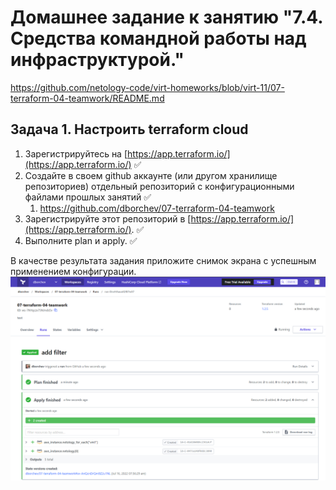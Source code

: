 # Домашнее задание к занятию "7.4. Средства командной работы над инфраструктурой."

https://github.com/netology-code/virt-homeworks/blob/virt-11/07-terraform-04-teamwork/README.md

## Задача 1. Настроить terraform cloud
1. Зарегистрируйтесь на [https://app.terraform.io/](https://app.terraform.io/) ✅ 
2. Создайте в своем github аккаунте (или другом хранилище репозиториев) отдельный репозиторий с
 конфигурационными файлами прошлых занятий ✅ 
   1. https://github.com/dborchev/07-terraform-04-teamwork
3. Зарегистрируйте этот репозиторий в [https://app.terraform.io/](https://app.terraform.io/). ✅ 
4. Выполните plan и apply. ✅ 

В качестве результата задания приложите снимок экрана с успешным применением конфигурации.
![screenshots/terraform-cl;oud-plan-apply.png](screenshots/terraform-cl;oud-plan-apply.png)